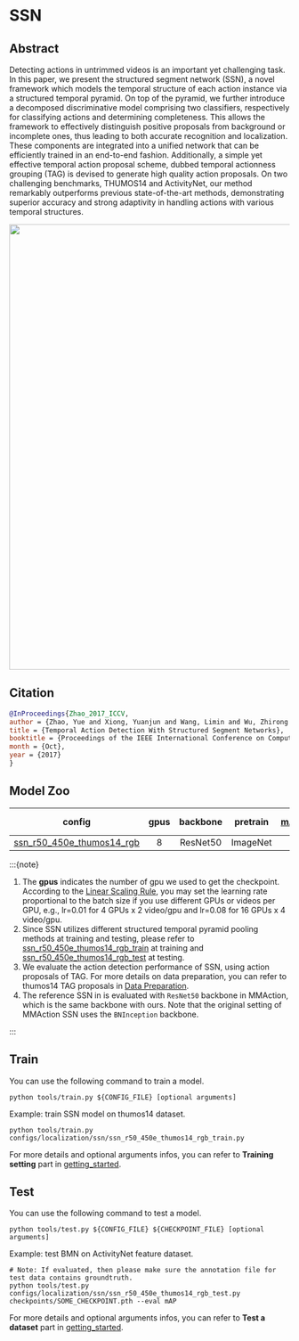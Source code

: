 # SSN

## Abstract

<!-- [ABSTRACT] -->

Detecting actions in untrimmed videos is an important yet challenging task. In this paper, we present the structured segment network (SSN), a novel framework which models the temporal structure of each action instance via a structured temporal pyramid. On top of the pyramid, we further introduce a decomposed discriminative model comprising two classifiers, respectively for classifying actions and determining completeness. This allows the framework to effectively distinguish positive proposals from background or incomplete ones, thus leading to both accurate recognition and localization. These components are integrated into a unified network that can be efficiently trained in an end-to-end fashion. Additionally, a simple yet effective temporal action proposal scheme, dubbed temporal actionness grouping (TAG) is devised to generate high quality action proposals. On two challenging benchmarks, THUMOS14 and ActivityNet, our method remarkably outperforms previous state-of-the-art methods, demonstrating superior accuracy and strong adaptivity in handling actions with various temporal structures.

<!-- [IMAGE] -->
<div align=center>
<img src="https://user-images.githubusercontent.com/34324155/143016899-017893d3-a907-4487-90a2-cb884088266c.png" width="800"/>
</div>

## Citation

<!-- [ALGORITHM] -->

```BibTeX
@InProceedings{Zhao_2017_ICCV,
author = {Zhao, Yue and Xiong, Yuanjun and Wang, Limin and Wu, Zhirong and Tang, Xiaoou and Lin, Dahua},
title = {Temporal Action Detection With Structured Segment Networks},
booktitle = {Proceedings of the IEEE International Conference on Computer Vision (ICCV)},
month = {Oct},
year = {2017}
}
```

## Model Zoo

| config | gpus | backbone | pretrain | mAP@0.3 | mAP@0.4 | mAP@0.5 | reference mAP@0.3 | reference mAP@0.4 | reference mAP@0.5 | gpu_mem(M) | ckpt | log | json | reference ckpt | reference json
|:-:|:--:|:--:|:--:|:--:|:--:|:--:|:--:|:--:|:-:|:-:|:-:|:-:|---|:--:|:--:|
|[ssn_r50_450e_thumos14_rgb](/configs/localization/ssn/ssn_r50_450e_thumos14_rgb_train.py) |8| ResNet50 | ImageNet |29.37|22.15|15.69|[27.61](https://github.com/open-mmlab/mmaction/tree/c7e3b7c11fb94131be9b48a8e3d510589addc3ce#Get%20started)|[21.28](https://github.com/open-mmlab/mmaction/tree/c7e3b7c11fb94131be9b48a8e3d510589addc3ce#Get%20started)|[14.57](https://github.com/open-mmlab/mmaction/tree/c7e3b7c11fb94131be9b48a8e3d510589addc3ce#Get%20started)|6352|[ckpt](https://download.openmmlab.com/mmaction/localization/ssn/ssn_r50_450e_thumos14_rgb/ssn_r50_450e_thumos14_rgb_20201012-1920ab16.pth)| [log](https://download.openmmlab.com/mmaction/localization/ssn/ssn_r50_450e_thumos14_rgb/20201005_144656.log)| [json](https://download.openmmlab.com/mmaction/localization/ssn/ssn_r50_450e_thumos14_rgb/20201005_144656.log.json)| [ckpt](https://download.openmmlab.com/mmaction/localization/ssn/mmaction_reference/ssn_r50_450e_thumos14_rgb_ref/ssn_r50_450e_thumos14_rgb_ref_20201014-b6f48f68.pth)| [json](https://download.openmmlab.com/mmaction/localization/ssn/mmaction_reference/ssn_r50_450e_thumos14_rgb_ref/20201008_103258.log.json)|

:::{note}

1. The **gpus** indicates the number of gpu we used to get the checkpoint.
   According to the [Linear Scaling Rule](https://arxiv.org/abs/1706.02677), you may set the learning rate proportional to the batch size if you use different GPUs or videos per GPU,
   e.g., lr=0.01 for 4 GPUs x 2 video/gpu and lr=0.08 for 16 GPUs x 4 video/gpu.
2. Since SSN utilizes different structured temporal pyramid pooling methods at training and testing, please refer to [ssn_r50_450e_thumos14_rgb_train](/configs/localization/ssn/ssn_r50_450e_thumos14_rgb_train.py) at training and [ssn_r50_450e_thumos14_rgb_test](/configs/localization/ssn/ssn_r50_450e_thumos14_rgb_test.py) at testing.
3. We evaluate the action detection performance of SSN, using action proposals of TAG. For more details on data preparation, you can refer to thumos14 TAG proposals in [Data Preparation](/docs/en/data_preparation.md).
4. The reference SSN in is evaluated with `ResNet50` backbone in MMAction, which is the same backbone with ours. Note that the original setting of MMAction SSN uses the `BNInception` backbone.

:::

## Train

You can use the following command to train a model.

```shell
python tools/train.py ${CONFIG_FILE} [optional arguments]
```

Example: train SSN model on thumos14 dataset.

```shell
python tools/train.py configs/localization/ssn/ssn_r50_450e_thumos14_rgb_train.py
```

For more details and optional arguments infos, you can refer to **Training setting** part in [getting_started](/docs/en/getting_started.md#training-setting).

## Test

You can use the following command to test a model.

```shell
python tools/test.py ${CONFIG_FILE} ${CHECKPOINT_FILE} [optional arguments]
```

Example: test BMN on ActivityNet feature dataset.

```shell
# Note: If evaluated, then please make sure the annotation file for test data contains groundtruth.
python tools/test.py configs/localization/ssn/ssn_r50_450e_thumos14_rgb_test.py checkpoints/SOME_CHECKPOINT.pth --eval mAP
```

For more details and optional arguments infos, you can refer to **Test a dataset** part in [getting_started](/docs/en/getting_started.md#test-a-dataset).
